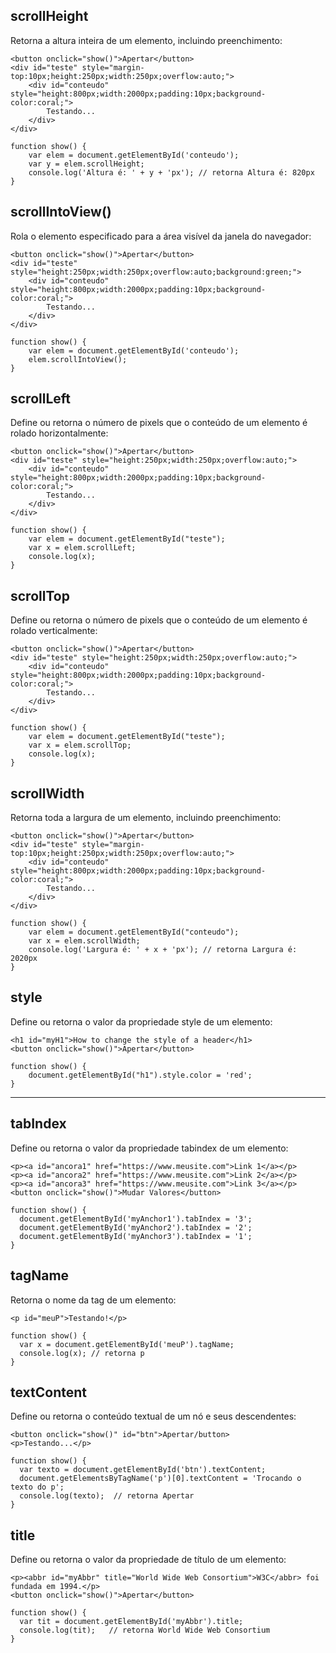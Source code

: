 ## scrollHeight
Retorna a altura inteira de um elemento, incluindo preenchimento:

    <button onclick="show()">Apertar</button>
    <div id="teste" style="margin-top:10px;height:250px;width:250px;overflow:auto;">
        <div id="conteudo" style="height:800px;width:2000px;padding:10px;background-color:coral;">
            Testando...
        </div>
    </div>
    
    function show() {
        var elem = document.getElementById('conteudo');
        var y = elem.scrollHeight;
        console.log('Altura é: ' + y + 'px'); // retorna Altura é: 820px      
    }

## scrollIntoView()
Rola o elemento especificado para a área visível da janela do navegador:

    <button onclick="show()">Apertar</button>
    <div id="teste" style="height:250px;width:250px;overflow:auto;background:green;">
        <div id="conteudo" style="height:800px;width:2000px;padding:10px;background-color:coral;">
            Testando...
        </div>
    </div>
    
    function show() {
        var elem = document.getElementById('conteudo');
        elem.scrollIntoView();
    }

## scrollLeft
Define ou retorna o número de pixels que o conteúdo de um elemento é rolado horizontalmente:

    <button onclick="show()">Apertar</button>
    <div id="teste" style="height:250px;width:250px;overflow:auto;">
        <div id="conteudo" style="height:800px;width:2000px;padding:10px;background-color:coral;">
            Testando...
        </div>
    </div>
    
    function show() {
        var elem = document.getElementById("teste");
        var x = elem.scrollLeft;
        console.log(x);
    }

## scrollTop
Define ou retorna o número de pixels que o conteúdo de um elemento é rolado verticalmente:

    <button onclick="show()">Apertar</button>
    <div id="teste" style="height:250px;width:250px;overflow:auto;">
        <div id="conteudo" style="height:800px;width:2000px;padding:10px;background-color:coral;">
            Testando...
        </div>
    </div>
    
    function show() {
        var elem = document.getElementById("teste");
        var x = elem.scrollTop;
        console.log(x);
    }

## scrollWidth
Retorna toda a largura de um elemento, incluindo preenchimento:

    <button onclick="show()">Apertar</button>
    <div id="teste" style="margin-top:10px;height:250px;width:250px;overflow:auto;">
        <div id="conteudo" style="height:800px;width:2000px;padding:10px;background-color:coral;">
            Testando...
        </div>
    </div>
    
    function show() {
        var elem = document.getElementById("conteudo");
        var x = elem.scrollWidth;
        console.log('Largura é: ' + x + 'px'); // retorna Largura é: 2020px      
    }

## style
Define ou retorna o valor da propriedade style de um elemento:

    <h1 id="myH1">How to change the style of a header</h1>
    <button onclick="show()">Apertar</button>
    
    function show() {
        document.getElementById("h1").style.color = 'red';
    }

---

## tabIndex 
Define ou retorna o valor da propriedade tabindex de um elemento:

    <p><a id="ancora1" href="https://www.meusite.com">Link 1</a></p>
    <p><a id="ancora2" href="https://www.meusite.com">Link 2</a></p>
    <p><a id="ancora3" href="https://www.meusite.com">Link 3</a></p>
    <button onclick="show()">Mudar Valores</button>
    
    function show() {
      document.getElementById('myAnchor1').tabIndex = '3';
      document.getElementById('myAnchor2').tabIndex = '2';
      document.getElementById('myAnchor3').tabIndex = '1';
    }

## tagName
Retorna o nome da tag de um elemento:

    <p id="meuP">Testando!</p>

    function show() {
      var x = document.getElementById('meuP').tagName;
      console.log(x); // retorna p
    }

## textContent
Define ou retorna o conteúdo textual de um nó e seus descendentes:
  
    <button onclick="show()" id="btn">Apertar/button>
    <p>Testando...</p>
    
    function show() {
      var texto = document.getElementById('btn').textContent;
      document.getElementsByTagName('p')[0].textContent = 'Trocando o texto do p';
      console.log(texto);  // retorna Apertar
    }

## title
Define ou retorna o valor da propriedade de título de um elemento:

    <p><abbr id="myAbbr" title="World Wide Web Consortium">W3C</abbr> foi fundada em 1994.</p>
    <button onclick="show()">Apertar</button>
    
    function show() {
      var tit = document.getElementById('myAbbr').title;
      console.log(tit);   // retorna World Wide Web Consortium
    }
